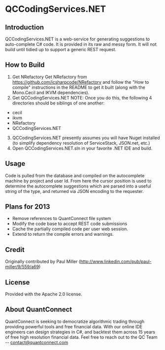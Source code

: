 # QCCodingServices.NET

## Introduction

QCCodingServices.NET is a web-service for generating suggestions to auto-complete C# code. It is provided in its raw and messy form. It will not build until tidied up to support a generic REST request. 

## How to Build

1. Get NRefactory
  Get NRefactory from https://github.com/icsharpcode/NRefactory and follow the "How to compile" instructions in the README 
  to get it built (along with the Mono.Cecil and IKVM dependencies).
2. Get QCCodingServices.NET
  NOTE: Once you do this, the following 4 directories should be siblings of one another:
  * cecil
  * ikvm
  * NRefactory
  * QCCodingServices.NET
3. QCCodingServices.NET presently assumes you will have Nuget installed (to simplify dependency resolution of ServiceStack, JSON.net, etc.)
4. Open QCCodingServices.NET.sln in your favorite .NET IDE and build.

## Usage

Code is pulled from the database and compiled on the autocomplete machine by project and user Id. From here the cursor position is used to determine the autocomplete suggestions which are parsed into a useful string of the type, and returned via JSON encoding to the requester.

## Plans for 2013

 - Remove references to QuantConnect file system
 - Modify the code base to accept REST code submissions
 - Cache the partially compiled code per user web session.
 - Extend to return the compile errors and warnings.
 
## Credit

Originally contributed by Paul Miller (http://www.linkedin.com/pub/paul-miller/9/559/a69)

## License

Provided with the Apache 2.0 license.

## About QuantConnect

QuantConnect is seeking to democratize algorithmic trading through providing powerful tools and free financial data. With our online IDE engineers can design strategies in C#, and backtest them across 15 years of free high resolution financial data. Feel free to reach out to the QC Team -- contact@quantconnect.com
